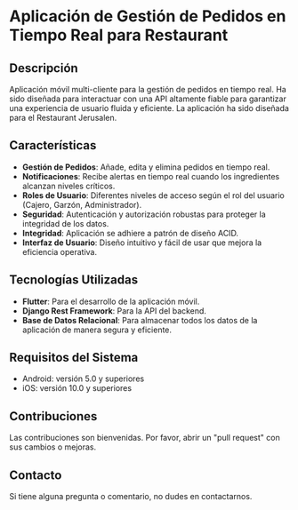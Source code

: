 # Aplicación de Gestión de Pedidos en Tiempo Real para Restaurant

## Descripción

Aplicación móvil multi-cliente para la gestión de pedidos en tiempo real.
Ha sido diseñada para interactuar con una API altamente fiable para garantizar una experiencia de usuario fluida y eficiente.
La aplicación ha sido diseñada para el Restaurant Jerusalen.

## Características

- **Gestión de Pedidos**: Añade, edita y elimina pedidos en tiempo real.
- **Notificaciones**: Recibe alertas en tiempo real cuando los ingredientes alcanzan niveles críticos.
- **Roles de Usuario**: Diferentes niveles de acceso según el rol del usuario (Cajero, Garzón, Administrador).
- **Seguridad**: Autenticación y autorización robustas para proteger la integridad de los datos.
- **Integridad**: Aplicación se adhiere a patrón de diseño ACID.
- **Interfaz de Usuario**: Diseño intuitivo y fácil de usar que mejora la eficiencia operativa.

## Tecnologías Utilizadas

- **Flutter**: Para el desarrollo de la aplicación móvil.
- **Django Rest Framework**: Para la API del backend.
- **Base de Datos Relacional**: Para almacenar todos los datos de la aplicación de manera segura y eficiente.

## Requisitos del Sistema

- Android: versión 5.0 y superiores
- iOS: versión 10.0 y superiores

## Contribuciones

Las contribuciones son bienvenidas. Por favor, abrir un "pull request" con sus cambios o mejoras.

## Contacto

Si tiene alguna pregunta o comentario, no dudes en contactarnos.

